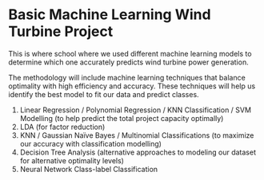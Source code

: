# Basic Machine Learning Wind Turbine Project
This is where school where we used different machine learning models to determine which one accurately predicts wind turbine power generation.

The methodology will include machine learning techniques that balance optimality with high efficiency and accuracy. These techniques will help us identify the best model to fit our data and predict classes.

1. Linear Regression / Polynomial Regression / KNN Classification / SVM Modelling (to help predict the total project capacity optimally)
2. LDA (for factor reduction)
3. KNN / Gaussian Naïve Bayes / Multinomial Classifications (to maximize our accuracy with classification modelling)
4. Decision Tree Analysis (alternative approaches to modeling our dataset for alternative optimality levels)
5. Neural Network Class-label Classification
#
